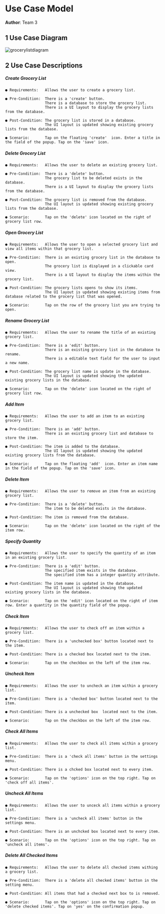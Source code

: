 # Use Case Model

**Author**:  Team 3

## 1 Use Case Diagram


![grocerylistdiagram](https://user-images.githubusercontent.com/36058949/38170099-3595e7b6-354a-11e8-8e93-b98940b2233e.png)

## 2 Use Case Descriptions


##### Create Grocery List
	● Requirements:   Allows the user to create a grocery list.

	● Pre-Condition:  There is a 'create' button.
				      There is a database to store the grocery list.
				      There is a UI layout to display the grocery lists from the database.

	● Post-Condition: The grocery list is stored in a database.
    				  The UI layout is updated showing existing grocery lists from the database.

	● Scenario:       Tap on the floating 'create'  icon. Enter a title in the field of the popup. Tap on the 'save' icon.


##### Delete Grocery List
	● Requirements:   Allows the user to delete an existing grocery list.

	● Pre-Condition:  There is a 'delete' button.
				      The grocery list to be deleted exists in the database.
				      There is a UI layout to display the grocery lists from the database.

	● Post-Condition: The grocery list is removed from the database.
    				  The UI layout is updated showing existing grocery lists from the database.

	● Scenario:       Tap on the 'delete' icon located on the right of grocery list row.

##### Open Grocery List
	● Requirements:   Allows the user to open a selected grocery list and view all items within that grocery list.

	● Pre-Condition:  There is an existing grocery list in the database to open.
				      The grocery list is displayed in a clickable card view.       
				      There is a UI layout to display the items within the grocery list.

	● Post-Condition: The grocery lists opens to show its items.
    				  The UI layout is updated showing existing items from database related to the grocery list that was opened.

	● Scenario:       Tap on the row of the grocery list you are trying to open.


##### Rename Grocery List
	● Requirements:   Allows the user to rename the title of an existing grocery list.

	● Pre-Condition:  There is a 'edit' button.
				      There is an existing grocery list in the database to rename.
				      There is a editable text field for the user to input a new name.

	● Post-Condition: The grocery list name is update in the database.
					  The UI layout is updated showing the updated existing grocery lists in the database.

	● Scenario:       Tap on the 'delete' icon located on the right of grocery list row.


##### Add Item
	● Requirements:   Allows the user to add an item to an existing grocery list.

	● Pre-Condition:  There is an 'add' button.
				      There is an existing grocery list and database to store the item.

	● Post-Condition: The item is added to the database.
					  The UI layout is updated showing the updated existing grocery lists from the database.

	● Scenario:       Tap on the floating 'add'  icon. Enter an item name in the field of the popup. Tap on the 'save' icon.


##### Delete Item
	● Requirements:   Allows the user to remove an item from an existing grocery list.

	● Pre-Condition:  There is a 'delete' button.
				      The item to be deleted exists in the database.

	● Post-Condition: The item is removed from the database.

	● Scenario:       Tap on the 'delete' icon located on the right of the item row.



##### Specify Quantity

	● Requirements:   Allows the user to specify the quantity of an item in an existing grocery list.

	● Pre-Condition:  There is a 'edit' button.
				      The specified item exists in the database.
                      The specified item has a integer quantity attribute.

	● Post-Condition: The item name is updated in the database.
    				  The UI layout is updated showing the updated existing grocery lists in the database.

	● Scenario:       Tap on the 'edit' icon located on the right of item row. Enter a quantity in the quantity field of the popup.



##### Check Item

	● Requirements:   Allows the user to check off an item within a grocery list.

	● Pre-Condition:  There is a 'unchecked box' button located next to the item.

	● Post-Condition: There is a checked box located next to the item.

	● Scenario:       Tap on the checkbox on the left of the item row.



##### Uncheck Item

	● Requirements:   Allows the user to uncheck an item within a grocery list.

	● Pre-Condition:  There is a 'checked box' button located next to the item.

	● Post-Condition: There is a unchecked box  located next to the item.

	● Scenario:       Tap on the checkbox on the left of the item row.


##### Check All Items

	● Requirements:   Allows the user to check all items within a grocery list.

	● Pre-Condition:  There is a 'check all items' button in the settings menu.

	● Post-Condition: There is a chcked box located next to every item.

	● Scenario:       Tap on the 'options' icon on the top right. Tap on 'check off all items'.


##### Uncheck All Items

	● Requirements:   Allows the user to unceck all items within a grocery list.

	● Pre-Condition:  There is a 'uncheck all items' button in the settings menu.

	● Post-Condition: There is an unchcked box located next to every item.

	● Scenario:       Tap on the 'options' icon on the top right. Tap on 'uncheck all items'.  


##### Delete All Checked Items

	● Requirements:   Allows the user to delete all checked items withing a grocery list.

	● Pre-Condition:  There is a 'delete all checked items' button in the setting menu.

	● Post-Condition: All items that had a checked next box to is removed.

	● Scenario:       Tap on the 'options' icon on the top right. Tap on 'delete checked items'. Tap on 'yes' on the confirmation popup.
